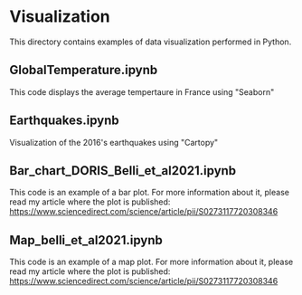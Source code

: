 # Visualization

This directory contains examples of data visualization performed in Python.

## GlobalTemperature.ipynb
This code displays the average tempertaure in France using "Seaborn"

## Earthquakes.ipynb
Visualization of the 2016's earthquakes using "Cartopy"

## Bar_chart_DORIS_Belli_et_al2021.ipynb
This code is an example of a bar plot. For more information about it, please read my article where the plot is published: https://www.sciencedirect.com/science/article/pii/S0273117720308346

## Map_belli_et_al2021.ipynb
This code is an example of a map plot. For more information about it, please read my article where the plot is published: https://www.sciencedirect.com/science/article/pii/S0273117720308346
